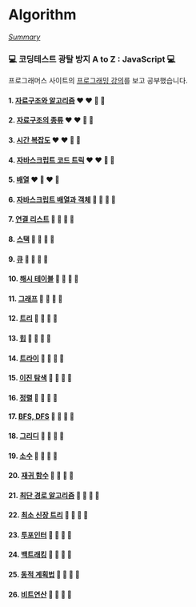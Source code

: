 # Algorithm

_[Summary](./00%20Summary.md)_

### :computer: 코딩테스트 광탈 방지 A to Z : JavaScript :computer:

프로그래머스 사이트의 [프로그래밍 강의](https://programmers.co.kr/learn/courses/13213)를 보고 공부했습니다.

#### 1. [자료구조와 알고리즘]() :heart: :heart: :white_heart: :white_heart:

#### 2. [자료구조의 종류]() :heart: :heart: :white_heart: :white_heart:

#### 3. [시간 복잡도]() :heart: :heart: :white_heart: :white_heart:

#### 4. [자바스크립트 코드 트릭]() :heart: :heart: :white_heart: :white_heart:

#### 5. [배열]() :heart: :white_heart: :heart: :white_heart:

#### 6. [자바스크립트 배열과 객체]() :white_heart: :white_heart: :white_heart: :white_heart:

#### 7. [연결 리스트]() :white_heart: :white_heart: :white_heart: :white_heart:

#### 8. [스택]() :white_heart: :white_heart: :white_heart: :white_heart:

#### 9. [큐]() :white_heart: :white_heart: :white_heart: :white_heart:

#### 10. [해시 테이블]() :white_heart: :white_heart: :white_heart: :white_heart:

#### 11. [그래프]() :white_heart: :white_heart: :white_heart: :white_heart:

#### 12. [트리]() :white_heart: :white_heart: :white_heart: :white_heart:

#### 13. [힙]() :white_heart: :white_heart: :white_heart: :white_heart:

#### 14. [트라이]() :white_heart: :white_heart: :white_heart: :white_heart:

#### 15. [이진 탐색]() :white_heart: :white_heart: :white_heart: :white_heart:

#### 16. [정렬]() :white_heart: :white_heart: :white_heart: :white_heart:

#### 17. [BFS, DFS]() :white_heart: :white_heart: :white_heart: :white_heart:

#### 18. [그리디]() :white_heart: :white_heart: :white_heart: :white_heart:

#### 19. [소수]() :white_heart: :white_heart: :white_heart: :white_heart:

#### 20. [재귀 함수]() :white_heart: :white_heart: :white_heart: :white_heart:

#### 21. [최단 경로 알고리즘]() :white_heart: :white_heart: :white_heart: :white_heart:

#### 22. [최소 신장 트리]() :white_heart: :white_heart: :white_heart: :white_heart:

#### 23. [투포인터]() :white_heart: :white_heart: :white_heart: :white_heart:

#### 24. [백트래킹]() :white_heart: :white_heart: :white_heart: :white_heart:

#### 25. [동적 계획법]() :white_heart: :white_heart: :white_heart: :white_heart:

#### 26. [비트연산]() :white_heart: :white_heart: :white_heart: :white_heart:
